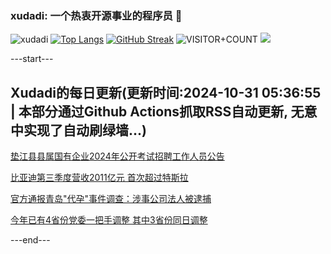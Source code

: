 ### xudadi: 一个热衷开源事业的程序员 👋

![xudadi](https://github-readme-stats-git-masterorgs-github-readme-stats-team.vercel.app/api?username=xudadi)
[![Top Langs](https://github-readme-stats.vercel.app/api/top-langs/?username=xudadi)](https://github.com/anuraghazra/github-readme-stats)
[![GitHub Streak](https://streak-stats.demolab.com?user=xudadi&locale=zh_Hans)](https://git.io/streak-stats)
![VISITOR+COUNT](https://komarev.com/ghpvc/?username=xudadi&label=VISITOR+COUNT)
![](https://raw.githubusercontent.com/xudadi/xudadi/main/assets/github-contribution-grid-snake.svg)


---start---

## Xudadi的每日更新(更新时间:2024-10-31 05:36:55 | 本部分通过Github Actions抓取RSS自动更新, 无意中实现了自动刷绿墙...)

[垫江县县属国有企业2024年公开考试招聘工作人员公告](https://www.gongkaoleida.com/article/2176413)

[比亚迪第三季度营收2011亿元 首次超过特斯拉](https://m.163.com/news/article/JFPA7ML80512B07B.html)

[官方通报青岛"代孕"事件调查：涉事公司法人被逮捕](https://m.163.com/news/article/JFP7P8JC0534A4SC.html)

[今年已有4省份党委一把手调整 其中3省份同日调整](https://m.163.com/news/article/JFP7OP4A0530JPVV.html)

---end---
